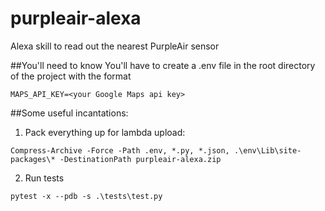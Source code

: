 # purpleair-alexa
Alexa skill to read out the nearest PurpleAir sensor

##You'll need to know
You'll have to create a .env file in the root directory of the project with the format
```
MAPS_API_KEY=<your Google Maps api key>
```

##Some useful incantations:
1. Pack everything up for lambda upload:
```
Compress-Archive -Force -Path .env, *.py, *.json, .\env\Lib\site-packages\* -DestinationPath purpleair-alexa.zip
```
2. Run tests
```
pytest -x --pdb -s .\tests\test.py
```